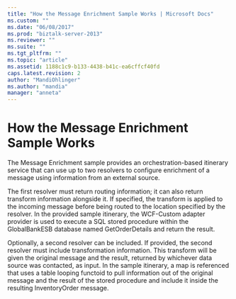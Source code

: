 ```yaml
---
title: "How the Message Enrichment Sample Works | Microsoft Docs"
ms.custom: ""
ms.date: "06/08/2017"
ms.prod: "biztalk-server-2013"
ms.reviewer: ""
ms.suite: ""
ms.tgt_pltfrm: ""
ms.topic: "article"
ms.assetid: 1188c1c9-b133-4438-b41c-ea6cffcf40fd
caps.latest.revision: 2
author: "MandiOhlinger"
ms.author: "mandia"
manager: "anneta"
---
```

# How the Message Enrichment Sample Works
The Message Enrichment sample provides an orchestration-based itinerary service that can use up to two resolvers to configure enrichment of a message using information from an external source.  
  
 The first resolver must return routing information; it can also return transform information alongside it. If specified, the transform is applied to the incoming message before being routed to the location specified by the resolver. In the provided sample itinerary, the WCF-Custom adapter provider is used to execute a SQL stored procedure within the GlobalBankESB database named GetOrderDetails and return the result.  
  
 Optionally, a second resolver can be included. If provided, the second resolver must include transformation information. This transform will be given the original message and the result, returned by whichever data source was contacted, as input. In the sample itinerary, a map is referenced that uses a table looping functoid to pull information out of the original message and the result of the stored procedure and include it inside the resulting InventoryOrder message.